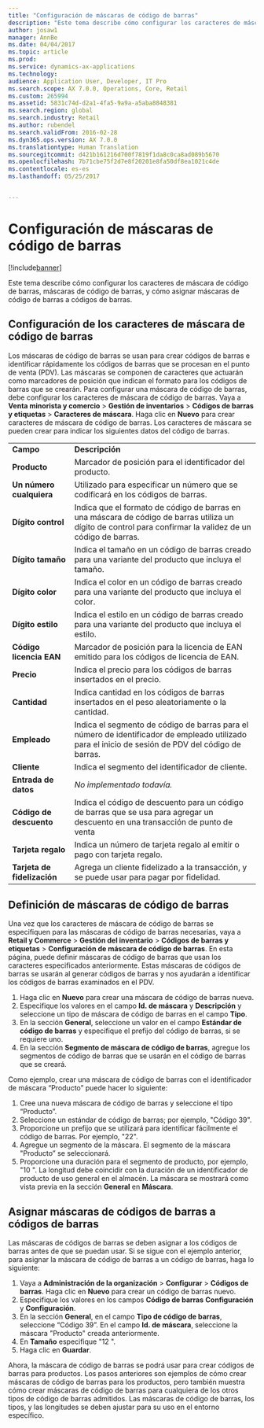 ```yaml
---
title: "Configuración de máscaras de código de barras"
description: "Este tema describe cómo configurar los caracteres de máscara de código de barras, máscaras de código de barras, y cómo asignar máscaras de código de barras a códigos de barras."
author: josaw1
manager: AnnBe
ms.date: 04/04/2017
ms.topic: article
ms.prod: 
ms.service: dynamics-ax-applications
ms.technology: 
audience: Application User, Developer, IT Pro
ms.search.scope: AX 7.0.0, Operations, Core, Retail
ms.custom: 265994
ms.assetid: 5831c74d-d2a1-4fa5-9a9a-a5aba8848381
ms.search.region: global
ms.search.industry: Retail
ms.author: rubendel
ms.search.validFrom: 2016-02-28
ms.dyn365.ops.version: AX 7.0.0
ms.translationtype: Human Translation
ms.sourcegitcommit: d421b161216d700f7819f1da8c0ca8ad089b5670
ms.openlocfilehash: 7b71cbe75f2d7e8f20201e8fa50df8ea1021c4de
ms.contentlocale: es-es
ms.lasthandoff: 05/25/2017


---
```


# <a name="set-up-bar-code-masks"></a>Configuración de máscaras de código de barras

[!include[banner](includes/banner.md)]


Este tema describe cómo configurar los caracteres de máscara de código de barras, máscaras de código de barras, y cómo asignar máscaras de código de barras a códigos de barras.

<a name="set-up-bar-code-mask-characters"></a>Configuración de los caracteres de máscara de código de barras
-------------------------------

Los máscaras de código de barras se usan para crear códigos de barras e identificar rápidamente los códigos de barras que se procesan en el punto de venta (PDV). Las máscaras se componen de caracteres que actuarán como marcadores de posición que indican el formato para los códigos de barras que se crearán. Para configurar una máscara de código de barras, debe configurar los caracteres de máscara de código de barras. Vaya a **Venta minorista y comercio** &gt; **Gestión de inventarios** &gt; **Códigos de barras y etiquetas** &gt; **Caracteres de máscara**. Haga clic en **Nuevo** para crear caracteres de máscara de código de barras. Los caracteres de máscara se pueden crear para indicar los siguientes datos del código de barras.

|                      |                                                                                                                 |
|----------------------|-----------------------------------------------------------------------------------------------------------------|
| **Campo**            | **Descripción**                                                                                                 |
| **Producto**          | Marcador de posición para el identificador del producto.                                                                                     |
| **Un número cualquiera**       | Utilizado para especificar un número que se codificará en los códigos de barras.                                                  |
| **Dígito control**      | Indica que el formato de código de barras en una máscara de código de barras utiliza un dígito de control para confirmar la validez de un código de barras. |
| **Dígito tamaño**       | Indica el tamaño en un código de barras creado para una variante del producto que incluya el tamaño.                                 |
| **Dígito color**      | Indica el color en un código de barras creado para una variante del producto que incluya el color.                               |
| **Dígito estilo**      | Indica el estilo en un código de barras creado para una variante del producto que incluya el estilo.                             |
| **Código licencia EAN** | Marcador de posición para la licencia de EAN emitido para los códigos de licencia de EAN.                                                       |
| **Precio**            | Indica el precio para los códigos de barras insertados en el precio.                                                                   |
| **Cantidad**         | Indica cantidad en los códigos de barras insertados en el peso aleatoriamente o la cantidad.                                                |
| **Empleado**         | Indica el segmento de código de barras para el número de identificador de empleado utilizado para el inicio de sesión de PDV del código de barras.                                  |
| **Cliente**         | Indica el segmento del identificador de cliente.                                                                                  |
| **Entrada de datos**       | *No implementado todavía.*                                                                                          |
| **Código de descuento**    | Indica el código de descuento para un código de barras que se usa para agregar un descuento en una transacción de punto de venta             |
| **Tarjeta regalo**        | Indica un número de tarjeta regalo al emitir o pago con tarjeta regalo.                                               |
| **Tarjeta de fidelización**     | Agrega un cliente fidelizado a la transacción, y se puede usar para pagar por fidelidad.                             |

## <a name="define-bar-code-masks"></a>Definición de máscaras de código de barras
Una vez que los caracteres de máscara de código de barras se especifiquen para las máscaras de código de barras necesarias, vaya a **Retail y Commerce** &gt; **Gestión del inventario** &gt; **Códigos de barras y etiquetas** &gt; **Configuración de máscara de código de barras**. En esta página, puede definir máscaras de código de barras que usan los caracteres especificados anteriormente. Estas máscaras de códigos de barras se usarán al generar códigos de barras y nos ayudarán a identificar los códigos de barras examinados en el PDV.

1.  Haga clic en **Nuevo** para crear una máscara de código de barras nueva.
2.  Especifique los valores en el campo **Id. de máscara** y **Descripción** y seleccione un tipo de máscara de código de barras en el campo **Tipo**.
3.  En la sección **General**, seleccione un valor en el campo **Estándar de código de barras** y especifique el prefijo del código de barras, si se requiere uno.
4.  En la sección **Segmento de máscara de código de barras**, agregue los segmentos de código de barras que se usarán en el código de barras que se creará.

Como ejemplo, crear una máscara de código de barras con el identificador de máscara “Producto” puede hacer lo siguiente:

1.  Cree una nueva máscara de código de barras y seleccione el tipo “Producto”.
2.  Seleccione un estándar de código de barras; por ejemplo, "Código 39".
3.  Proporcione un prefijo que se utilizará para identificar fácilmente el código de barras. Por ejemplo, "22".
4.  Agregue un segmento de la máscara. El segmento de la máscara "Producto” se seleccionará.
5.  Proporcione una duración para el segmento de producto, por ejemplo, "10 ". La longitud debe coincidir con la duración de un identificador de producto de uso general en el almacén. La máscara se mostrará como vista previa en la sección **General** en **Máscara**.

## <a name="assign-bar-code-masks-to-bar-codes"></a>Asignar máscaras de códigos de barras a códigos de barras
Las máscaras de códigos de barras se deben asignar a los códigos de barras antes de que se puedan usar. Si se sigue con el ejemplo anterior, para asignar la máscara de código de barras a un código de barras, haga lo siguiente:

1.  Vaya a **Administración de la organización** &gt; **Configurar** &gt; **Códigos de barras**. Haga clic en **Nuevo** para crear un código de barras nuevo.
2.  Especifique los valores en los campos **Código de barras** **Configuración** y **Configuración**.
3.  En la sección **General**, en el campo **Tipo de código de barras**, seleccione “Código 39”. En el campo **Id. de** **máscara**, seleccione la máscara "Producto" creada anteriormente.
4.  En **Tamaño** especifique "12 ".
5.  Haga clic en **Guardar**.

Ahora, la máscara de código de barras se podrá usar para crear códigos de barras para productos. Los pasos anteriores son ejemplos de cómo crear máscaras de código de barras para los productos, pero también muestra cómo crear máscaras de código de barras para cualquiera de los otros tipos de código de barras admitidos. Las máscaras de código de barras, los tipos, y las longitudes se deben ajustar para su uso en el entorno específico.




